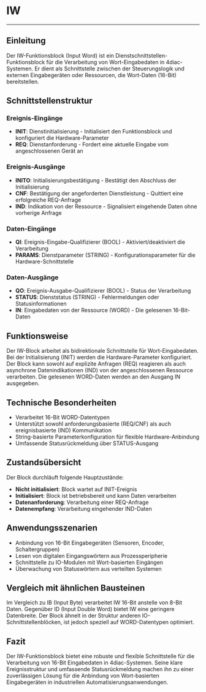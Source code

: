 # IW

* * * * * * * * * *
## Einleitung
Der IW-Funktionsblock (Input Word) ist ein Dienstschnittstellen-Funktionsblock für die Verarbeitung von Wort-Eingabedaten in 4diac-Systemen. Er dient als Schnittstelle zwischen der Steuerungslogik und externen Eingabegeräten oder Ressourcen, die Wort-Daten (16-Bit) bereitstellen.

## Schnittstellenstruktur

### **Ereignis-Eingänge**
- **INIT**: Dienstinitialisierung - Initialisiert den Funktionsblock und konfiguriert die Hardware-Parameter
- **REQ**: Dienstanforderung - Fordert eine aktuelle Eingabe vom angeschlossenen Gerät an

### **Ereignis-Ausgänge**
- **INITO**: Initialisierungsbestätigung - Bestätigt den Abschluss der Initialisierung
- **CNF**: Bestätigung der angeforderten Dienstleistung - Quittiert eine erfolgreiche REQ-Anfrage
- **IND**: Indikation von der Ressource - Signalisiert eingehende Daten ohne vorherige Anfrage

### **Daten-Eingänge**
- **QI**: Ereignis-Eingabe-Qualifizierer (BOOL) - Aktiviert/deaktiviert die Verarbeitung
- **PARAMS**: Dienstparameter (STRING) - Konfigurationsparameter für die Hardware-Schnittstelle

### **Daten-Ausgänge**
- **QO**: Ereignis-Ausgabe-Qualifizierer (BOOL) - Status der Verarbeitung
- **STATUS**: Dienststatus (STRING) - Fehlermeldungen oder Statusinformationen
- **IN**: Eingabedaten von der Ressource (WORD) - Die gelesenen 16-Bit-Daten

## Funktionsweise
Der IW-Block arbeitet als bidirektionale Schnittstelle für Wort-Eingabedaten. Bei der Initialisierung (INIT) werden die Hardware-Parameter konfiguriert. Der Block kann sowohl auf explizite Anfragen (REQ) reagieren als auch asynchrone Datenindikationen (IND) von der angeschlossenen Ressource verarbeiten. Die gelesenen WORD-Daten werden an den Ausgang IN ausgegeben.

## Technische Besonderheiten
- Verarbeitet 16-Bit WORD-Datentypen
- Unterstützt sowohl anforderungsbasierte (REQ/CNF) als auch ereignisbasierte (IND) Kommunikation
- String-basierte Parameterkonfiguration für flexible Hardware-Anbindung
- Umfassende Statusrückmeldung über STATUS-Ausgang

## Zustandsübersicht
Der Block durchläuft folgende Hauptzustände:
- **Nicht initialisiert**: Block wartet auf INIT-Ereignis
- **Initialisiert**: Block ist betriebsbereit und kann Daten verarbeiten
- **Datenanforderung**: Verarbeitung einer REQ-Anfrage
- **Datenempfang**: Verarbeitung eingehender IND-Daten

## Anwendungsszenarien
- Anbindung von 16-Bit Eingabegeräten (Sensoren, Encoder, Schaltergruppen)
- Lesen von digitalen Eingangswörtern aus Prozessperipherie
- Schnittstelle zu IO-Modulen mit Wort-basierten Eingängen
- Überwachung von Statuswörtern aus verteilten Systemen

## Vergleich mit ähnlichen Bausteinen
Im Vergleich zu IB (Input Byte) verarbeitet IW 16-Bit anstelle von 8-Bit Daten. Gegenüber ID (Input Double Word) bietet IW eine geringere Datenbreite. Der Block ähnelt in der Struktur anderen IO-Schnittstellenblöcken, ist jedoch speziell auf WORD-Datentypen optimiert.

## Fazit
Der IW-Funktionsblock bietet eine robuste und flexible Schnittstelle für die Verarbeitung von 16-Bit Eingabedaten in 4diac-Systemen. Seine klare Ereignisstruktur und umfassende Statusrückmeldung machen ihn zu einer zuverlässigen Lösung für die Anbindung von Wort-basierten Eingabegeräten in industriellen Automatisierungsanwendungen.